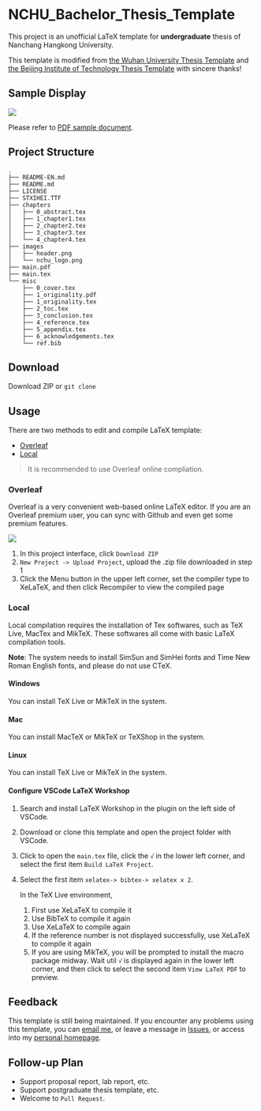 # NCHU_Bachelor_Thesis_Template

This project is an unofficial LaTeX template for **undergraduate** thesis of Nanchang Hangkong University.

This template is modified from [the Wuhan University Thesis Template](https://github.com/mtobeiyf/whu-thesis) and [the Beijing Institute of Technology Thesis Template](https://github.com/BITNP/BIThesis) with sincere thanks!

## Sample Display

![](https://i.loli.net/2021/01/31/ErnqwjiL3cWGMu8.png)

Please refer to [PDF sample document](main.pdf).

## Project Structure

```
.
├── README-EN.md
├── README.md
├── LICENSE
├── STXIHEI.TTF
├── chapters
│   ├── 0_abstract.tex
│   ├── 1_chapter1.tex
│   ├── 2_chapter2.tex
│   ├── 3_chapter3.tex
│   └── 4_chapter4.tex
├── images
│   ├── header.png
│   └── nchu_logo.png
├── main.pdf
├── main.tex
└── misc
    ├── 0_cover.tex
    ├── 1_originality.pdf
    ├── 1_originality.tex
    ├── 2_toc.tex
    ├── 3_conclusion.tex
    ├── 4_reference.tex
    ├── 5_appendix.tex
    ├── 6_acknowledgements.tex
    └── ref.bib
```

## Download

Download ZIP or `git clone`

## Usage

There are two methods to edit and compile LaTeX template:

* [Overleaf]()
* [Local]()

> It is recommended to use Overleaf online compliation.

### Overleaf

Overleaf is a very convenient web-based online LaTeX editor. If you are an Overleaf premium user, you can sync with Github and even get some premium features.

![](https://i.loli.net/2021/01/31/OMbfg7Pza3xdGlR.png)

1. In this project interface, click `Download ZIP`
2. `New Project -> Upload Project`, upload the .zip file downloaded in step 1
3. Click the Menu button in the upper left corner, set the compiler type to XeLaTeX, and then click Recompiler to view the compiled page

### Local

Local compilation requires the installation of Tex softwares, such as TeX Live, MacTex and MikTeX. These softwares all come with basic LaTeX compilation tools.

**Note**: The system needs to install SimSun and SimHei fonts and Time New Roman English fonts, and please do not use CTeX.

#### Windows

You can install TeX Live or MikTeX in the system.

#### Mac

You can install MacTeX or MikTeX or TeXShop in the system.

#### Linux

You can install TeX Live or MikTeX in the system.

#### Configure VSCode LaTeX Workshop

1. Search and install LaTeX Workshop in the plugin on the left side of VSCode.

2. Download or clone this template and open the project folder with VSCode.

3. Click to open the `main.tex` file, click the `√` in the lower left corner, and select the first item `Build LaTeX Project`.

4. Select the first item `xelatex-> bibtex-> xelatex x 2`.

    In the TeX Live environment,

    1. First use XeLaTeX to compile it
    2. Use BibTeX to compile it again
    3. Use XeLaTeX to compile again
    4. If the reference number is not displayed successfully, use XeLaTeX to compile it again
    5. If you are using MikTeX, you will be prompted to install the macro package midway. Wait util `√` is displayed again in the lower left corner, and then click to select the second item `View LaTeX PDF` to preview.

## Feedback

This template is still being maintained. If you encounter any problems using this template, you can [email me](hurleyhuang@hotmail.com), or leave a message in [Issues](https://github.com/NCHUSC/NCHU_Bachelor_Thesis_Template/issues), or access into my [personal homepage](https://withh.life).

## Follow-up Plan

* Support proposal report, lab report, etc.
* Support postgraduate thesis template, etc.
* Welcome to `Pull Request`.

